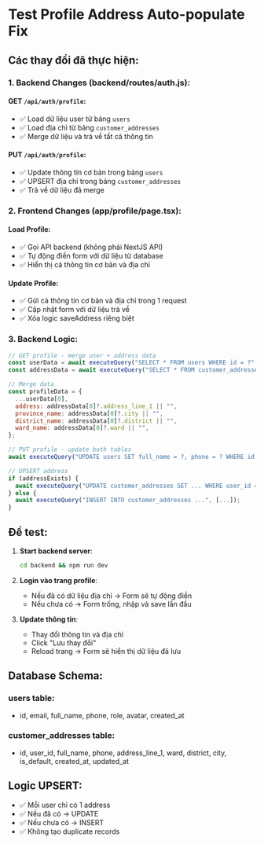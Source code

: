 # Test Profile Address Auto-populate Fix

## Các thay đổi đã thực hiện:

### 1. Backend Changes (backend/routes/auth.js):

#### GET `/api/auth/profile`:

- ✅ Load dữ liệu user từ bảng `users`
- ✅ Load địa chỉ từ bảng `customer_addresses`
- ✅ Merge dữ liệu và trả về tất cả thông tin

#### PUT `/api/auth/profile`:

- ✅ Update thông tin cơ bản trong bảng `users`
- ✅ UPSERT địa chỉ trong bảng `customer_addresses`
- ✅ Trả về dữ liệu đã merge

### 2. Frontend Changes (app/profile/page.tsx):

#### Load Profile:

- ✅ Gọi API backend (không phải NextJS API)
- ✅ Tự động điền form với dữ liệu từ database
- ✅ Hiển thị cả thông tin cơ bản và địa chỉ

#### Update Profile:

- ✅ Gửi cả thông tin cơ bản và địa chỉ trong 1 request
- ✅ Cập nhật form với dữ liệu trả về
- ✅ Xóa logic saveAddress riêng biệt

### 3. Backend Logic:

```javascript
// GET profile - merge user + address data
const userData = await executeQuery("SELECT * FROM users WHERE id = ?", [userId]);
const addressData = await executeQuery("SELECT * FROM customer_addresses WHERE user_id = ?", [userId]);

// Merge data
const profileData = {
  ...userData[0],
  address: addressData[0]?.address_line_1 || "",
  province_name: addressData[0]?.city || "",
  district_name: addressData[0]?.district || "",
  ward_name: addressData[0]?.ward || "",
};

// PUT profile - update both tables
await executeQuery("UPDATE users SET full_name = ?, phone = ? WHERE id = ?", [full_name, phone, userId]);

// UPSERT address
if (addressExists) {
  await executeQuery("UPDATE customer_addresses SET ... WHERE user_id = ?", [..., userId]);
} else {
  await executeQuery("INSERT INTO customer_addresses ...", [...]);
}
```

## Để test:

1. **Start backend server**:

   ```bash
   cd backend && npm run dev
   ```

2. **Login vào trang profile**:
   - Nếu đã có dữ liệu địa chỉ → Form sẽ tự động điền
   - Nếu chưa có → Form trống, nhập và save lần đầu

3. **Update thông tin**:
   - Thay đổi thông tin và địa chỉ
   - Click "Lưu thay đổi"
   - Reload trang → Form sẽ hiển thị dữ liệu đã lưu

## Database Schema:

### users table:

- id, email, full_name, phone, role, avatar, created_at

### customer_addresses table:

- id, user_id, full_name, phone, address_line_1, ward, district, city, is_default, created_at, updated_at

## Logic UPSERT:

- ✅ Mỗi user chỉ có 1 address
- ✅ Nếu đã có → UPDATE
- ✅ Nếu chưa có → INSERT
- ✅ Không tạo duplicate records
